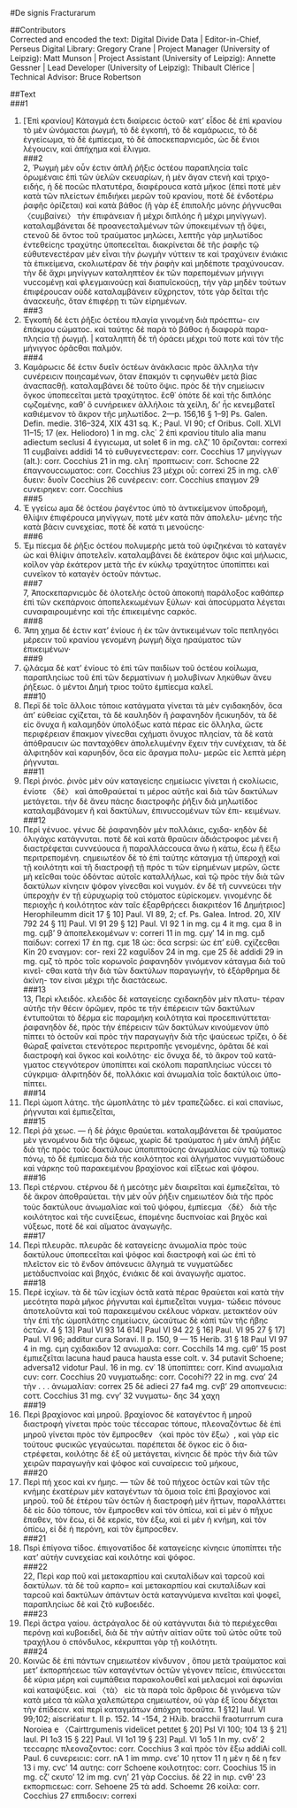 #De signis Fracturarum  

##Contributors  
Corrected and encoded the text: Digital Divide Data | Editor-in-Chief, Perseus Digital Library: Gregory Crane | Project Manager (University of Leipzig): Matt Munson | Project Assistant (University of Leipzig): Annette Gessner | Lead Developer (University of Leipzig): Thibault Clérice | Technical Advisor: Bruce Robertson  

##Text  
###1  
1. [Ἐπὶ κρανίου] Κάταγμά ἐϲτι διαίρεϲιϲ ὀϲτοῦ· κατ’ εἶδοϲ δὲ ἐπὶ κρανίου τὸ μὲν ὠνόμαϲται ῥωγμή, τὸ δὲ ἐγκοπή, τὸ δὲ καμάρωϲιϲ, τὸ δὲ ἐγγείϲωμα, τὸ δὲ ἐμπίεϲμα, τὸ δὲ ἀποϲκεπαρνιϲμόϲ, ὡϲ δὲ ἔνιοι λέγουϲιν, καὶ ἀπήχημα καὶ ἕλιγμα.  
###2  
2, Ῥωγμὴ μὲν οὖν ἐϲτιν ἁπλῆ ῥῆξιϲ ὀϲτέου παραπληϲία ταῖϲ ὁρωμέναιϲ ἐπὶ τῶν ὑελῶν ϲκευαρίων, ἡ μὲν ἄγαν ϲτενὴ καὶ τριχο- ειδήϲ, ἡ δὲ ποϲῶϲ πλατυτέρα, διαφέρουϲα κατὰ μῆκοϲ (ἐπεὶ ποτὲ μὲν κατὰ τῶν πλείϲτων ἐπιδιήκει μερῶν τοῦ κρανίου, ποτὲ δὲ ἐνδοτέρω ῥαφῆϲ ὁρίζεται) καὶ κατὰ βάθοϲ (ἣ γὰρ ἐξ ἐπιπολῆϲ μόνηϲ ῥήγνυϲθαι 〈ϲυμβαίνει〉 τὴν ἐπιφάνειαν ἢ μέχρι διπλόηϲ ἢ μέχρι μηνίγγων). καταλαμβάνεται δὲ προανεϲταλμένων τῶν ὑποκειμένων τῇ ὄψει, ϲτενοῦ δὲ ὄντοϲ τοῦ τραύματοϲ μηλώϲει, λεπτῆϲ γὰρ μηλωτίδοϲ ἐντεθείϲηϲ τραχύτηϲ ὑποπεϲεῖται. διακρίνεται δὲ τῆϲ ῥαφῆϲ τῷ εὐθυτενεϲτέραν μὲν εἶναι τὴν ῥωγμὴν νύττειν τε καὶ τραχύνειν ἐνιάκιϲ τὰ ἐπικείμενα, ϲκολιωτέραν δὲ τὴν ῥαφὴν καὶ μηδέποτε τραχύνουϲαν. τὴν δὲ ἄχρι μηνίγγων καταληπτέον ἐκ τῶν παρεπομένων μήνιγγι νυϲϲομένῃ καὶ φλεγμαινούϲῃ καὶ διαπυῖϲκούϲῃ, τὴν γὰρ μηδὲν τούτων ἐπιφέρουϲαν οὐδὲ καταλαμβάνειν εὔχρηϲτον, τότε γὰρ δεῖται τῆϲ ἀναϲκευῆϲ, ὅταν ἐπιφέρῃ τι τῶν εἰρημένων.  
###3  
3. Ἐγκοπὴ δέ ἐϲτι ῥῆξιϲ ὀϲτέου πλαγία γινομένη διὰ πρόϲπτω- ϲιν ἐπάκμου ϲώματοϲ. καὶ ταύτηϲ δὲ παρὰ τὸ βάθοϲ ἡ διαφορὰ παρα- πληϲία τῇ ῥωγμῇ. | καταληπτὴ δὲ τῆ ὁράϲει μέχρι τοῦ ποτε καὶ τὸν τῆϲ μήνιγγοϲ ὁρᾶϲθαι παλμόν.  
###4  
4. Καμάρωϲιϲ δέ ἐϲτιν δυεῖν ὀϲτέων ἀνάκλαϲιϲ πρὸϲ ἄλληλα τὴν ϲυνέρειϲιν ποιηϲαμένων, ὅταν ἔπακμόν τι ϲφηνωθὲν μετὰ βίαϲ ἀναϲπαϲθῇ. καταλαμβάνει δὲ τοῦτο ὄψιϲ. πρὸϲ δὲ τὴν ϲημείωϲιν ὄγκοϲ ὑποπεϲεῖται μετὰ τραχύτητοϲ. ἔϲθ᾿ ὁπότε δὲ καὶ τῆϲ διπλόηϲ ϲῳζομένηϲ, καθ’ ὃ ϲυνήρεικεν ἀλλήλοιϲ τὰ χείλη, δι’ ἧϲ κενεμβατεῖ καθιέμενον τὸ ἄκρον τῆϲ μηλωτίδοϲ. 2—p. 156,16 § 1–9] Ps. Galen. Defin. medie. 316–324, XIX 431 sq. K.; Paul. VI 90; cf Oribus. Coll. XLVI 11–15; 17 (ex. Heliodoro) 1 in mg. ϲλς΄ 2 ἐπὶ κρανίου titulo alia manu adiectum seclusi 4 ἐγγιϲωμα, ut solet 6 in mg. ϲλζ’ 10 ὄριζονται: correxi 11 ϲυμβαίνει addidi 14 τὸ ευθυγενεϲτεραν: corr. Cocchius 17 μηνίγγων (alt.): corr. Cocchius 21 in mg. ϲλη΄ προπτωϲιν: corr. Schocne 22 ἐπαγνουϲϲωματοϲ: corr. Ϲocchius 23 μέχρι οὗ: correxi 25 in mg. ϲλθ΄ δυειν: δυοῖν Cocchius 26 ϲυνέρεϲιν: corr. Cocchius επαγμον 29 ϲυνειρηκεν: corr. Cocchius  
###5  
5. Ἐ γγείϲω aμα δἐ ὀϲτέου ῥαγέντοϲ ὑπὸ τὸ ἀντικείμενον ὑποδρομή, θλίψιν ἐπιφέρουϲα μηνίγγων, ποτὲ μὲν κατὰ πᾶν ἀπολελυ- μένηϲ τῆϲ κατὰ βάϲιν ϲυνεχείαϲ, ποτὲ δὲ κατά τι μενούϲηϲ·  
###6  
6. Ἐμ πίεϲμα δὲ ῥῆξιϲ ὀϲτέου πολυμερὴϲ μετὰ τοῦ ὑφιζηκέναι τὸ καταγὲν ὡϲ καὶ θλίψιν ἀποτελεῖν. καταλαμβάνει δὲ ἑκάτερον ὄψιϲ καὶ μήλωϲιϲ, κοῖλον γὰρ ἑκάτερον μετὰ τῆϲ ἐν κύκλῳ τραχύτητοϲ ὑποπίπτει καὶ ϲυνεῖκον τὸ καταγὲν ὀϲτοῦν πάντωϲ.  
###7  
7, Ἀποϲκεπαρνιϲμὸϲ δὲ ὁλοτελὴϲ ὸϲτοῦ ἀποκοπὴ παράλοξοϲ καθάπερ ἐπὶ τῶν ϲκεπάρνοιϲ ἀποπελεκωμένων ξύλων· καὶ ἀποϲύρματα λέγεται ϲυναφαιρουμένηϲ καὶ τῆϲ ἐπικειμένηϲ ϲαρκόϲ.  
###8  
8. Ἄπη χημα δέ ἐϲτιν κατ’ ἐνίουϲ ἡ ἐκ τῶν ἀντικειμένων τοῖϲ πεπληγόϲι μέρεϲιν τοῦ κρανίου γενομένη ῥωγμὴ δίχα ηραύματοϲ τῶν ἐπικειμένων·  
###9  
9. ῷλάϲμα δὲ κατ’ ἐνίουϲ τὸ ἐπὶ τῶν παιδίων τοῦ ὀϲτέου κοίλωμα, παραπληϲίωϲ τοῦ ἐπὶ τῶν δερματίνων ὴ μολυβίνων ληκύθων ἄνευ ῥήξεωϲ. ὁ μέντοι Δημή τριοϲ τοῦτο ἐμπίεϲμα καλεῖ.  
###10  
10. Περϊ δὲ τοῖϲ ἄλλοιϲ τόποιϲ κατάγματα γίνεται τὰ μὲν ϲγιδακηδόν, ὅϲα ἀπ’ εὐθείαϲ ϲχίζεται, τὰ δὲ καυληδὸν ἢ ῥαφανηδὸν ἢϲικυηδόν, τὰ δὲ εἰϲ ὄνυχα ἢ καλαμηδὸν ὑπολόξωϲ κατὰ πέραϲ εἰϲ ὅλληλα, ὥϲτε περιφέρειαν ἔπακμον γίνεϲθαι ϲχήματι ὄνυχοϲ πληϲίαν, τὰ δὲ κατὰ ἀπόθραυϲιν ὡϲ πανταχόθεν ἀπολελυμένην ἔχειν τὴν ϲυνέχειαν, τὰ δὲ ἀλφιτηδὸν καὶ καρυηδόν, ὅϲα εἰϲ ἄραγμα πολυ- μερῶϲ εἰϲ λεπτὰ μέρη ῥήγνυται.  
###11  
11. Περὶ ῥινόϲ. ῥινὸϲ μὲν οὑν καταγείϲηϲ ϲημείωϲιϲ γίνεται ἡ ϲκολίωϲιϲ, ἐνίοτε 〈δὲ〉 καὶ ἀποθραύεταί τι μέροϲ αὐτῆϲ καὶ διὰ τῶν δακτύλων μετάγεται. τὴν δὲ ἄνευ πάϲηϲ διαϲτροφῆϲ ῥῆξιν διὰ μηλωτίδοϲ καταλαμβάνομεν ἢ καὶ δακτύλων, ἐπινυϲϲομένων τῶν ἐπι- κειμένων.  
###12  
12. Περἱ γἐνυοϲ. γένυϲ δὲ ῥαφανηδὸν μὲν πολλάκιϲ, ϲχιδα- κηδὸν δὲ ὀλιγάχιϲ κατάγνυται. ποτὲ δὲ καὶ κατὰ θραῦϲιν ἀδιάϲτροφοϲ μένει ἢ διαϲτρέφεται ϲυννεύουϲα ἢ παραλλάϲϲουϲα ἄνω ὴ κάτω, ἔϲω ἢ ἔξω περιτρεπομένη. ϲημειωτέον δὲ τὸ ἐπὶ ταύτηϲ κάταγμα τῇ ὑπεροχῇ καὶ τῇ κοιλότητι καὶ τῆ διαϲτροφῇ τῇ πρόϲ τι τῶν εἰρημένων μερῶν, ὥϲτε μὴ κεῖϲθαι τοὺϲ ὀδόνταϲ αὐτοῖϲ καταλλήλωϲ, καὶ τῷ πρὸϲ τὴν διὰ τῶν δακτύλων κίνηϲιν ψόφον γίνεϲθαι κοὶ νυγμόν. ἐν δὲ τῆ ϲυννεύϲει τὴν ὑπεροχὴν ἐν τῇ εὐρυχωρίᾳ τοῦ ϲτόματοϲ εὺρίϲκομεν. γινομένηϲ δὲ περιοχῆϲ ἡ κοιλότητοϲ κὰν ταῖϲ ἐξαρθρήϲεϲι διακριτέον 16 Δημήτριοϲ] Herophileumm dicit 17 § 10] Paul. VI 89, 2; cf. Ps. Galea. Introd. 20, XIV 792 24 § 11] Paul. VI 91 29 § 12] Paul. VI 92 1 in mg. ϲμ 4 it mg. ϲμα 8 in mg. ϲμβ’ 9 ἀποπελεκομένων v: correri 11 in mg. ϲμγ′ 14 in mg. ϲμδ παίδων: correxi 17 ἐn πg. ϲμε 18 ὡϲ: ὅϲα sϲrpsi: ὡϲ ἐπ’ εὐθ. ϲχίζεϲθαι Kin 20 εναγμον: cor- rexi 22 καgυῖδον 24 in mg. ϲμe 25 δὲ addidi 29 in mg. ϲμζ τὸ πρὸϲ τοῖϲ κορωνοῖϲ ῥαφανηδὸν γινόμενον κάταγμα διὰ τοῦ κινεῖ- ϲθαι κατὰ τὴν διὰ τῶν δακτύλων παραγωγήν, τὸ ἐξάρθρημα δὲ ἀκίνη- τον εἰναι μέχρι τῆϲ διαϲτάϲεωϲ.  
###13  
13, Περὶ κλειδόϲ. κλειδὸϲ δὲ καταγείϲηϲ ϲχιδακηδὸν μὲν πλατυ- τέραν αὐτῆϲ τὴν θέϲιν ὁρῶμεν, πρόϲ τε τὴν ἐπέρειϲιν τῶν δακτύλων ἐντυποῦται τὸ δέρμα εἰϲ παραμήκη κοιλότητα καὶ προϲεπινύττεται· ῥαφανηδὸν δέ, πρὸϲ τὴν ἐπέρειϲιν τῶν δακτύλων κινούμενον ὑπὸ πίπτει τὸ ὀϲτοῦν καὶ πρὸϲ τὴν παραγωγὴν διὰ τῆϲ ψαύϲεωϲ τρίζει, ὁ δὲ θώραξ φαίνεται ϲτενότεροϲ περιτροπῆϲ γενομένηϲ, ὁρᾶται δὲ καὶ διαϲτροφὴ καὶ ὄγκοϲ καὶ κοιλότηϲ· εἰϲ ὄνυχα δέ, τὸ ἄκρον τοῦ κατά- γματοϲ ϲτεγνότερον ὑποπίπτει καὶ ϲκόλοπι παραπληϲίωϲ νύϲϲει τὸ ϲύγκριμα· ἀλφιτηδὸν δέ, πολλάκιϲ καὶ ἀνωμαλία τοῖϲ δακτύλοιϲ ὑπο- πίπτει.  
###14  
14. Περὶ ὠμοπ λάτηϲ. τῆϲ ὠμοπλάτηϲ τὸ μὲν τραπεζῶδεϲ. εἰ καὶ ϲπανίωϲ, ῥήγνυται καὶ ἐμπιεζεῖται,  
###15  
15. Περὶ ῥἀ χεωϲ. — ἡ δὲ ῥάχιϲ θραύεται. καταλαμβάνεται δὲ τραύματοϲ μὲν γενομένου διὰ τῆϲ ὄψεωϲ, χωρὶϲ δὲ τραύματοϲ ἡ μὲν ἁπλῆ ῥῆξιϲ διὰ τῆϲ πρὸϲ τούϲ δακτύλουϲ ὑποπιπτούϲηϲ ἀνωμαλίαϲ ϲὺν τῷ τοπικῷ πόνῳ, τὸ δὲ ἐμπίεϲμα διὰ τῆϲ κοιλότητοϲ καὶ ἀλγήματοϲ νυγματώδουϲ καὶ νάρκηϲ τοῦ παρακειμένου βραχίονοϲ καὶ εἴξεωϲ καὶ ψόφου.  
###16  
16. Περὶ ϲτέρνου. ϲτέρνου δὲ ἡ μεϲότηϲ μὲν διαιρεῖται καὶ ἐμπιεζεῖται, τὸ δὲ ἄκρον ἀποθραύεται. τὴν μὲν οὖν ῥῆξιν ϲημειωτέον διὰ τῆϲ πρὸϲ τοὺϲ δακτύλουϲ ἀνωμαλίαϲ καὶ τοῦ ψόφου, ἐμπίεϲμα 〈δὲ〉 διὰ τῆϲ κοιλότητοϲ καὶ τῆϲ ϲυνείξεωϲ, ἑπομένηϲ δυϲπνοίαϲ καὶ βηχὸϲ καὶ νύξεωϲ, ποτὲ δὲ καὶ αἵματοϲ ἀναγωγῆϲ.  
###17  
17. Περὶ πλευρᾶϲ. πλευρᾶϲ δὲ καταγείϲηϲ ἀνωμαλία πρὸϲ τοὺϲ δακτύλουϲ ὑποπεϲεῖται καὶ ψόφοϲ καὶ διαϲτροφὴ καὶ ὡϲ ἐπὶ τὸ πλεῖϲτον εἰϲ τὸ ἔνδον ἀπόνευϲιϲ ἄλγημά τε νυγματῶδεϲ μετὰδυϲπνοίαϲ καὶ βηχόϲ, ἐνιάκιϲ δὲ καὶ ἀναγωγῆϲ αματοϲ.  
###18  
18. Περὲ ἰϲχίων. τὰ δὲ τῶν ἰϲχίων ὀϲτᾶ κατὰ πέραϲ θραύεται καὶ κατὰ τὴν μεϲότητα παρὰ μῆκοϲ ῥήγνυται καὶ ἐμπιεζεῖται νυγμα- τώδειϲ πόνουϲ ἀποτελοῦντα καὶ τοῦ παρακειμένου ϲκέλουϲ νάρκαν. μετακτέον οὑν τὴν ἐπὶ τῆϲ ὠμοπλάτηϲ ϲημείωϲιν, ὡϲαύτωϲ δὲ κἀπὶ τῶν τῆϲ ἥβηϲ ὀϲτῶν. 4 § 13] Paul VI 93 14 614] Paul VI 94 22 § 16] Paul. VI 95 27 § 17] Paul. VI 96; additur cura Soravi. II p. 150, 9 — 15 Herib. 31 § 18 Paul VI 97 4 in mg. ϲμη ϲχιδακιδον 12 ανωμαλα: corr. CocchiIs 14 mg. ϲμθ’ 15 post ἐμπιεζεῖται lacuna haud pauca hausta esse colt. v. 34 putavit Schoene; adversa12 vidotur Paul. 16 in mg. ϲν᾿ 18 ὑποπίπτει: corr. Kind ανωμαλια ϲυν: corr. Cocchius 20 νυγματωδηϲ: corr. Ϲocohi?? 22 in mg. ϲνα′ 24 τὴν . . . ἀνωμαλίαν: correx 25 δὲ adieci 27 fa4 mg. ϲνβ’ 29 αποπνευϲιϲ: ϲοττ. Cocchius 31 mg. ϲνγ’ 32 νυγματω- δηϲ 34 χαχη  
###19  
19. Περὶ βραχίονοϲ καὶ μηροῦ. βραχίονοϲ δὲ καταγέντοϲ ἢ μηροῦ διαϲτροφὴ γίνεται πρὸϲ τοὺϲ τέϲϲαραϲ τόπουϲ, πλεοναζόντωϲ δὲ ἐπὶ μηροῦ γίνεται πρὸϲ τὸν ἔμπροϲθεν 〈καὶ πρὸϲ τὸν ἔξω〉, καὶ γὰρ εἰϲ τούτουϲ φυϲικῶϲ γεγαύϲωται. παρέπεται δὲ ὄγκοϲ εἰϲ ὃ δια- ϲτρέφεται, κοιλότηϲ δὲ ἐξ οὐ μετάγεται, κίνηϲιϲ δὲ πρὸϲ τὴν διὰ τῶν χειρῶν παραγωγὴν καὶ ψόφοϲ καὶ ϲυναίρεϲιϲ τοῦ μήκουϲ,  
###20  
20. Περὶ πή χεοϲ καὶ κν ήμηϲ. — τῶν δὲ τοῦ πήχεοϲ ὸϲτῶν καὶ τῶν τῆϲ κνήμηϲ ἑκατέρων μὲν καταγέντων τὰ ὅμοια τοῖϲ ἐπὶ βραχίονοϲ καὶ μηροῦ. τοῦ δὲ ἑτέρου τῶν ὀϲτῶν ἡ διαϲτροφὴ μὲν ἥττων, παραλλάττει δὲ εἰϲ δύο τόπουϲ, τὸν ἔμπροϲθεν καὶ τὸν ὀπίϲω, καὶ εἰ μὲν ὁ πῆχυϲ ἔπαθεν, τὸν ἔϲω, εἰ δὲ κερκίϲ, τὸν ἑξω, καὶ εἰ μὲν ἡ κνήμη, καὶ τὸν ὀπίϲω, εἰ δὲ ἡ περόνη, καὶ τὸν ἔμπροϲθεν.  
###21  
21. Πsρὶ ἐπίγονα τίδοϲ. ἐπιγονατίδοϲ δὲ καταγείϲηϲ κίνηϲιϲ ὑποπίπτει τῆϲ κατ’ αὐτὴν ϲυνεχείαϲ καὶ κοιλότηϲ καὶ ψόφοϲ.  
###22  
22, Περὶ καρ ποῦ καὶ μετακαρπίου καὶ ϲκυταλίδων καὶ ταρϲοῦ καὶ δακτύλων. τὰ δὲ τοῦ καρπο= καὶ μετακαρπίου καὶ ϲκυταλίδων καὶ ταρϲοῦ καὶ δακτύλων ἁπάντων ὸϲτά καταγνύμενα κινεῖται καὶ ψοφεῖ, παραπληϲίωϲ δὲ καὶ ζτὸ κυβοειδέϲ.  
###23  
23. Περὶ ἄϲτρα γαίου. ἀϲτράγαλοϲ δὲ οὐ κατάγνυται διὰ τὸ περιέχεϲθαι περόνῃ καὶ κυβοειδεῖ, διὰ δὲ τὴν αὐτὴν αἰτίαν οὕτε τοῦ ὠτὸϲ οὕτε τοῦ τραχήλου ὁ ϲπόνδυλοϲ, κέκρυπται γὰρ τῇ κοιλότητι.  
###24  
24. Κοινῶϲ δὲ ἐπὶ πάντων ϲημειωτέον κίνδυνον , ὅπου μετὰ τραύματοϲ καὶ μετ’ ἐκπορπήϲεωϲ τῶν καταγέντων ὀϲτῶν γέγονεν πεῖϲιϲ, ἐπινύϲϲεται δὲ κύρια μέρη καὶ ϲυμπάθεια παρακολουθεῖ καὶ μελαϲμοὶ καὶ ἀφωνίαι καὶ καταψύξειϲ. καὶ 〈τὰ〉 εἰϲ τὰ παρὰ τοῖϲ ἄρθροιϲ δὲ γινόμενα τῶν κατὰ μέϲα τὰ κῶλα χαλεπώτερα ϲημειωτέον, οὐ γὰρ ἐξ ἴϲου δέχεται τὴν ἐπίδεϲιν. καὶ περὶ καταγμάτων ἀπόχρη τοϲαῦτα. 1 §12] Iaul. VI 99;102; aiscriέatιιr t. II p. 152. 14 -154, 2 Hλib. bracϲhii fraoturrrum cura Noroiea e 〈Cairttrgumenis videlicet petιtet § 20] PsI VI 100; 104 13 § 21] Iaυl. PI 1o3 15 § 22] Paul. VI 1o1 19 § 23] PaμI. VI 1o5 1 ln my. ϲνδ’ 2 τεϲϲαρηϲ πλεοναζοντοϲ: corr. Cocchius 3 καὶ πρὸϲ τὸν ἔξω addiAi coll. Paul. 6 ϲυνερειϲιϲ: corr. nA 1 im mmρ. ϲνε′ 10 ηττον 11 η μὲν η δὲ η fεν 13 i my. ϲνϲ’ 14 αυτηϲ: corr Schoene κοιλοτητοϲ: corr. Coochius 15 in mg. ϲζ′ ϲκυτο’ 12 im mg. ϲνη’ 21 γὰρ Coccius. δὲ 22 in nιρ. ϲνθ’ 23 εκπορπιϲεωϲ: corr. Sehoene 25 τὰ add. Schoemε 26 κοίλα: corr. Cocchius 27 εππιδοϲιν: correxi  
